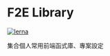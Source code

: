 # F2E Library

[![lerna](https://img.shields.io/badge/maintained%20with-lerna-cc00ff.svg)](https://lerna.js.org/)

集合個人常用前端函式庫、專案設定

